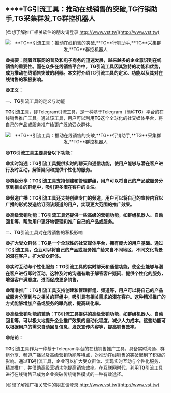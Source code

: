 ## ****TG**引流工具：推动在线销售的突破,**TG**行销助手,**TG**采集群发,**TG**群控机器人**

[😍想了解推广相关软件的朋友请登录 http://www.vst.tw](http://www.vst.tw)

 <center><img src="https://vst.tw/MP4/tuiguang/png/3.png" alt="**TG**引流工具：推动在线销售的突破,**TG**行销助手,**TG**采集群发,**TG**群控机器人"></center>

**😄摘要：随着互联网的普及和电子商务的迅速发展，越来越多的企业意识到在线销售的重要性。而在众多在线销售平台中，**TG**引流工具因其独特的功能和优势，成为推动在线销售突破的利器。本文将介绍**TG**引流工具的定义、功能以及其对在线销售的积极影响。**

**😄正文：**

一、**TG**引流工具的定义与功能

**TG**引流工具，即Telegram引流工具，是一种基于Telegram（简称**TG**）平台的在线销售推广工具。通过该工具，用户可以利用**TG**这个全球化的社交媒体平台，将自己的产品或服务推广给更广泛的受众群体。

 <center><img src="https://vst.tw/MP4/tuiguang/png/6.png" alt="**TG**引流工具：推动在线销售的突破,**TG**行销助手,**TG**采集群发,**TG**群控机器人"></center>

**😄**TG**引流工具主要具备以下功能：**

**😄实时沟通：**TG**引流工具提供实时的聊天和通信功能，使用户能够与潜在客户进行及时互动，解答疑问和提供个性化的服务。**

**😄群组分享：**TG**引流工具支持创建和管理群组，用户可以将自己的产品或服务分享到相关的群组中，吸引更多潜在客户的关注。**

**😄频道广播：**TG**引流工具还支持创建专门的频道，用户可以将自己的宣传内容以广播的形式发送给订阅该频道的用户，实现更大范围的推广效果。**

**😄高级营销功能：**TG**引流工具还提供一些高级的营销功能，如群组机器人、自动回复等，帮助用户更好地管理和推广自己的产品或服务。**

二、**TG**引流工具对在线销售的积极影响

**😄扩大受众群体：**TG**是一个全球性的社交媒体平台，拥有庞大的用户基础。通过**TG**引流工具，企业可以将自己的产品或服务推广给来自不同地区、不同文化背景的潜在客户，扩大受众群体。**

**😄实时互动与个性化服务：**TG**引流工具的实时聊天和通信功能，使企业能够与潜在客户进行即时互动。这种及时的沟通有助于解答客户疑问、提供个性化的服务，增强客户满意度，进而促成更多销售。**

**😄精准推广：**TG**引流工具支持创建和管理群组、频道等，用户可以将自己的产品或服务分享到与之相关的群组中，吸引具有相关需求的潜在客户。这种精准推广的方式能够增加产品或服务的曝光度，提高转化率。**

**😄高级营销功能的辅助：**TG**引流工具提供的高级营销功能，如群组机器人、自动回复等，可以极大地提升企业推广效果的自动化程度，减少人力成本。这些功能可以根据用户的需求自动回复信息、发送宣传内容等，提高销售效率。**

**😄结论：**

**TG**引流工具作为一种基于Telegram平台的在线销售推广工具，具备实时沟通、群组分享、频道广播以及高级营销功能等特点，对推动在线销售的突破起到了积极的影响。通过**TG**引流工具，企业可以扩大受众群体、实现实时互动与个性化服务、精准推广，并借助高级营销功能提高销售效率。在互联网时代，利用**TG**引流工具进行在线销售已成为企业突破传统销售模式的一种有效途径。

[😍想了解推广相关软件的朋友请登录 http://www.vst.tw](http://www.vst.tw)



